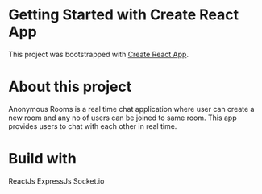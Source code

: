 # Getting Started with Create React App

This project was bootstrapped with [Create React App](https://github.com/facebook/create-react-app).

# About this project

Anonymous Rooms is a real time chat application where user can create a new room and any no of users can be joined to same room. This app provides users to chat with each other in real time.

# Build with

ReactJs
ExpressJs
Socket.io
